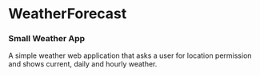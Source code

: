 # WeatherForecast

### Small Weather App

A simple weather web application that asks a user for location permission and shows current, daily and hourly weather.